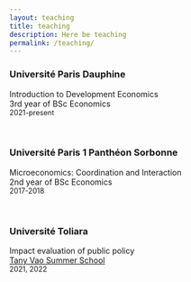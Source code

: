 ```yaml
---
layout: teaching
title: teaching
description: Here be teaching
permalink: /teaching/
---
```


<style>
  .small-text {
    font-size: 0.9em;
  }
</style>



### **Université Paris Dauphine** 

Introduction to Development Economics  
3rd year of BSc Economics  
<span class="small-text">2021-present</span>


<br>

### **Université Paris 1 Panthéon Sorbonne**

Microeconomics: Coordination and Interaction  
2nd year of BSc Economics  
<span class="small-text">2017-2018</span>


<br>

### **Université Toliara**

Impact evaluation of public policy  
[Tany Vao Summer School](https://tanyvao.hypotheses.org/)  
<span class="small-text">2021, 2022</span>

